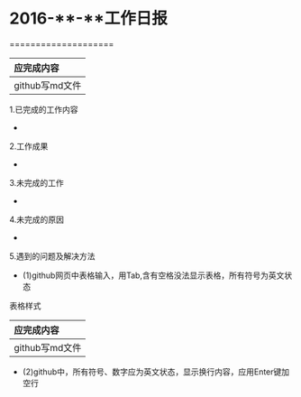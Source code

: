 # 2016-**-**工作日报
====================

|应完成内容     |
|:--------------|
|github写md文件 |

1.已完成的工作内容

 *

2.工作成果

 *
  
3.未完成的工作

 *
  
4.未完成的原因

 *
  
5.遇到的问题及解决方法

 * (1)github网页中表格输入，用Tab,含有空格没法显示表格，所有符号为英文状态
 
 表格样式
 
|应完成内容     |
|:--------------|
|github写md文件 |

  * (2)github中，所有符号、数字应为英文状态，显示换行内容，应用Enter键加空行

